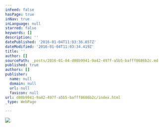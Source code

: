 ```yaml
---
inFeed: false
hasPage: true
inNav: true
inLanguage: null
starred: false
keywords: []
description: ''
datePublished: '2016-01-04T11:03:36.857Z'
dateModified: '2016-01-04T11:03:34.419Z'
title: ''
author: []
sourcePath: _posts/2016-01-04-d08b9941-9a42-497f-a5b5-bafff8686b2c.md
published: true
authors: []
publisher:
  name: null
  domain: null
  url: null
  favicon: null
url: d08b9941-9a42-497f-a5b5-bafff8686b2c/index.html
_type: WebPage

---
```

![](https://the-grid-user-content.s3-us-west-2.amazonaws.com/e94747b3-fed1-4f1d-a09e-32fed4289375.jpg)